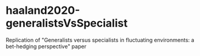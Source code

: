 # haaland2020-generalistsVsSpecialist
Replication of "Generalists versus specialists in fluctuating environments: a bet-hedging perspective" paper
